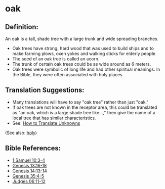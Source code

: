 # oak #

## Definition: ##

An oak is a tall, shade tree with a large trunk and wide spreading branches.

* Oak trees have strong, hard wood that was used to build ships and to make farming plows, oxen yokes and walking sticks for elderly people.
* The seed of an oak tree is called an acorn.
* The trunk of certain oak trees could be as wide around as 6 meters.
* Oak trees were symbolic of long life and had other spiritual meanings. In the Bible, they were often associated with holy places.

## Translation Suggestions: ##

* Many translations will have to say "oak tree" rather than just "oak."
* If oak trees are not known in the receptor area, this could be translated as "an oak, which is a large shade tree like…," then give the name of a local tree that has similar characteristics.
* See: [How to Translate Unknowns](https://git.door43.org/Door43/en-ta-translate-vol1/src/master/content/translate_unknown.md)

(See also: [holy](../kt/holy.md))

## Bible References: ##

* [1 Samuel 10:3-4](https://door43.org/en/bible/notes/1sa/10/03)
* [Genesis 13:16-18](https://door43.org/en/bible/notes/gen/13/16)
* [Genesis 14:13-14](https://door43.org/en/bible/notes/gen/14/13)
* [Genesis 35:4-5](https://door43.org/en/bible/notes/gen/35/04)
* [Judges 06:11-12](https://door43.org/en/bible/notes/jdg/06/11)

